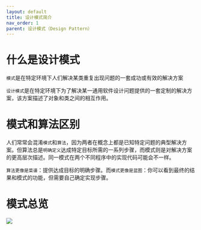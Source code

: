 ```yaml
---
layout: default
title: 设计模式简介
nav_order: 1
parent: 设计模式（Design Pattern）
---
```


# 什么是设计模式

`模式`是在特定环境下人们解决某类重复出现问题的一套成功或有效的解决方案

`设计模式`是在特定环境下为了解决某一通用软件设计问题提供的一套定制的解决方案，该方案描述了对象和类之间的相互作用。

# 模式和算法区别

人们常常会混淆`模式`和`算法`，因为两者在概念上都是已知特定问题的典型解决方案。但算法总是`明确定义`达成特定目标所需的一系列步骤，而模式则是对解决方案的更高层次描述。同一模式在两个不同程序中的实现代码可能会不一样。

`算法更像是菜谱`：提供达成目标的明确步骤。而`模式更像是蓝图`：你可以看到最终的结果和模式的功能，但需要自己确定实现步骤。

# 模式总览

![](http://edrawcloudpubliccn.oss-cn-shenzhen.aliyuncs.com/viewer/self/1059758/share/2022-5-10/1652153096/main.svg)
